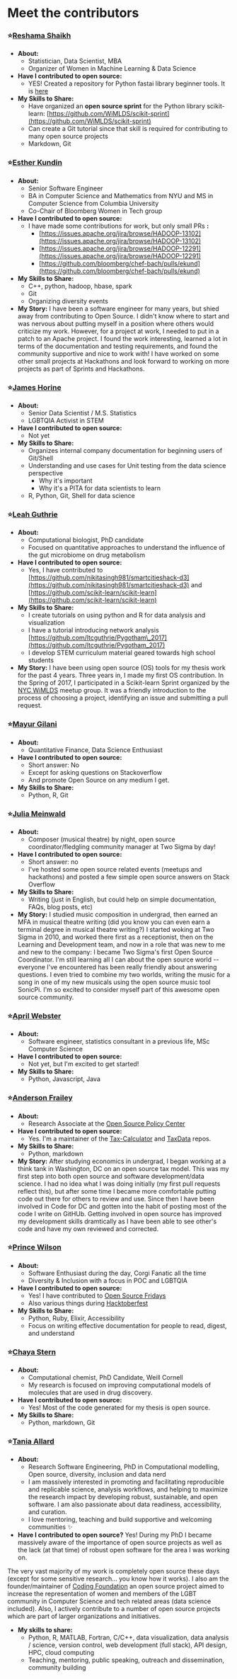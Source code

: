 # Meet the contributors

### ⭐️[Reshama Shaikh](https://github.com/reshamas)

- **About:**
  - Statistician, Data Scientist, MBA
  - Organizer of Women in Machine Learning &amp; Data Science
- **Have I contributed to open source:**
  - YES! Created a repository for Python fastai library beginner tools.  It is [here](https://github.com/reshamas/fastai_deeplearn_part1)
- **My Skills to Share:**  
  - Have organized an **open source sprint** for the Python library scikit-learn:  [https://github.com/WiMLDS/scikit-sprint](https://github.com/WiMLDS/scikit-sprint)
  - Can create a Git tutorial since that skill is required for contributing to many open source projects
  - Markdown, Git

### ⭐️[Esther Kundin](https://github.com/ekund)

- **About:**
  - Senior Software Engineer
  - BA in Computer Science and Mathematics from NYU and MS in Computer Science from Columbia University
  - Co-Chair of Bloomberg Women in Tech group
- **Have I contributed to open source:**
  - I have made some contributions for work, but only small PRs **:**
    - [https://issues.apache.org/jira/browse/HADOOP-13102](https://issues.apache.org/jira/browse/HADOOP-13102)
    - [https://issues.apache.org/jira/browse/HADOOP-12291](https://issues.apache.org/jira/browse/HADOOP-12291)
    - [https://github.com/bloomberg/chef-bach/pulls/ekund](https://github.com/bloomberg/chef-bach/pulls/ekund)
- **My Skills to Share:**
  - C++, python, hadoop, hbase, spark
  - Git
  - Organizing diversity events
- **My Story:**
  I have been a software engineer for many years, but shied away from contributing to Open Source.  I didn't know where to start and was nervous about putting myself in a position where others would criticize my work. However, for a project at work, I needed to put in a patch to an Apache project.  I found the work interesting, learned a lot in terms of the documentation and testing requirements, and found the community supportive and nice to work with!  I have worked on some other small projects at Hackathons and look forward to working on more projects as part of Sprints and Hackathons.

### ⭐️[James Horine](https://github.com/jameshorine)

- **About:**
  - Senior Data Scientist / M.S. Statistics
  - LGBTQIA Activist in STEM
- **Have I contributed to open source:**
  - Not yet
- **My Skills to Share:**
  - Organizes internal company documentation for beginning users of Git/Shell
  - Understanding and use cases for Unit testing from the data science perspective
    - Why it&#39;s important
    - Why it&#39;s a PITA for data scientists to learn
  - R, Python, Git, Shell for data science

### ⭐️[Leah Guthrie](https://github.com/Dr-G)

- **About:**
  - Computational biologist, PhD candidate
  - Focused on quantitative approaches to understand the influence of the gut microbiome on drug metabolism
- **Have I contributed to open source:**
  - Yes, I have contributed to [https://github.com/nikitasingh981/smartcitieshack-d3](https://github.com/nikitasingh981/smartcitieshack-d3) and [https://github.com/scikit-learn/scikit-learn](https://github.com/scikit-learn/scikit-learn)
- **My Skills to Share:**
  - I create tutorials on using python and R for data analysis and visualization
  - I have a tutorial introducing network analysis [https://github.com/ltcguthrie/Pygotham\_2017](https://github.com/ltcguthrie/Pygotham_2017)
  - I develop STEM curriculum material geared towards high school students
- **My Story:**
I have been using open source (OS) tools for my thesis work for the past 4 years. Three years in, I made my first OS contribution. In the Spring of 2017, I participated in a Scikit-learn Sprint organized by the [NYC WiMLDS]( https://www.meetup.com/NYC-Women-in-Machine-Learning-Data-Science/) meetup group. It was a friendly introduction to the process of choosing a project, identifying an issue and submitting a pull request.

### ⭐️[Mayur Gilani](https://github.com/mayurgilani)

- **About:**
  - Quantitative Finance, Data Science Enthusiast
- **Have I contributed to open source:**
  - Short answer: No
  - Except for asking questions on Stackoverflow
  - And promote Open Source on any medium I get.
- **My Skills to Share:**
  - Python, R, Git

### ⭐️[Julia Meinwald](https://github.com/JMeinwald)

- **About:**
  - Composer (musical theatre) by night, open source coordinator/fledgling community manager at Two Sigma by day!
- **Have I contributed to open source:**
  - Short answer: no
  - I&#39;ve hosted some open source related events (meetups and hackathons) and posted a few simple open source answers on Stack Overflow
- **My Skills to Share:**
  - Writing (just in English, but could help on simple documentation, FAQs, blog posts, etc)
- **My Story:**
I studied music composition in undergrad, then earned an MFA in musical theatre writing (did you know you can even earn a terminal degree in musical theatre writing?) I started woking at Two Sigma in 2010, and worked there first as a receptionist, then on the Learning and Development team, and now in a role that was new to me and new to the company: I became Two Sigma's first Open Source Coordinator.  I'm still learning all I can about the open source world -- everyone I've encountered has been really friendly about answering questions.  I even tried to combine my two worlds, writing the music for a song in one of my new musicals using the open source music tool SonicPi.  I'm so excited to consider myself part of this awesome open source community.


### ⭐️[April Webster](https://github.com/aprilwebster)

- **About:**
  - Software engineer, statistics consultant in a previous life, MSc Computer Science
- **Have I contributed to open source:**
  - Not yet, but I&#39;m excited to get started!
- **My Skills to Share:**
  - Python, Javascript, Java

### ⭐️[Anderson Frailey](https://github.com/andersonfrailey)

- **About:**
  - Research Associate at the [Open Source Policy Center](http://www.ospc.org)
- **Have I contributed to open source:**
  - Yes. I&#39;m a maintainer of the [Tax-Calculator](https://github.com/open-source-economics/Tax-Calculator) and [TaxData](https://github.com/open-source-economics/taxdata) repos.
- **My Skills to Share:**
  - Python, markdown
- **My Story:**
  After studying economics in undergrad, I began working at a think tank in Washington, DC on an open source tax model. This was my first step into both open source and software development/data science. I had no idea what I was doing initially (my first pull requests reflect this), but after some time I became more comfortable putting code out there for others to review and use. Since then I have been involved in Code for DC and gotten into the habit of posting most of the code I write on GitHUb. Getting involved in open source has improved my development skills dramtically as I have been able to see other's code and have my own reviewed and corrected.

### ⭐️[Prince Wilson](https://github.com/maxcell)

- **About:**
  - Software Enthusiast during the day, Corgi Fanatic all the time
  - Diversity &amp; Inclusion with a focus in POC and LGBTQIA
- **Have I contributed to open source:**
  - Yes! I have contributed to [Open Source Fridays](https://opensourcefriday.com)
  - Also various things during [Hacktoberfest](https://hacktoberfest.digitalocean.com)
- **My Skills to Share:**
  - Python, Ruby, Elixir, Accessibility
  - Focus on writing effective documentation for people to read, digest, and understand

### ⭐️[Chaya Stern](https://github.com/ChayaSt)

- **About:**
  - Computational chemist, PhD Candidate, Weill Cornell
  - My research is focused on improving computational models of molecules that are used in drug discovery.
- **Have I contributed to open source:**
  - Yes! Most of the code generated for my thesis is open source.
- **My Skills to Share:**
  - Python, markdown, Git

### ⭐️[Tania Allard](https://github.com/trallard)

- **About:**
  - Research Software Engineering, PhD in Computational modelling, Open source, diversity, inclusion and data nerd  
  - I am massively interested in promoting and facilitating reproducible and replicable science, analysis workflows, and helping to maximize the research impact by developing robust, sustainable, and open software.  I am also passionate about data readiness, accessibility, and curation.
  - I love mentoring, teaching and build supportive and welcoming communities ✨
- **Have I contributed to open source?**
 Yes! During my PhD I became massively aware of the importance of open source projects as well as the lack (at that time) of robust open software for the area I was working on.

The very vast majority of my work is completely open source these days (except for some sensitive research... you know how it works). I also am the founder/maintainer of [Coding Foundation](https://github.com/trallard/Coding-foundation) an open source project aimed to increase the representation of women and members of the LGBT community in Computer Science and tech related areas (data science included). Also, I actively contribute to a number of open source projects which are part of larger organizations and initiatives.

- **My skills to share:**
  - Python, R, MATLAB, Fortran, C/C++, data visualization, data analysis / science, version control, web development (full stack), API design, HPC, cloud computing
  - Teaching, mentoring, public speaking, outreach and dissemination, community building
